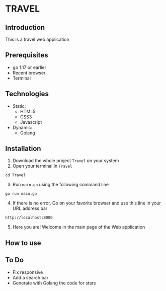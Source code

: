 # TRAVEL
<!-- Screenshot of the logo -->
## Introduction
This is a travel web application 

## Prerequisites
- go 1.17 or earlier
- Recent browser
- Terminal

## Technologies
- Static: 
    - HTML5
    - CSS3
    - Javascript
- Dynamic:
    - Golang
## Installation 
1. Download the whole project `Travel` on your system
2. Open your terminal in `Travel`
```
cd Travel
```
<!-- TODO: User need to init with go mod init? -->
3. Run `main.go` using the following command line
```
go run main.go
```
4. If there is no error. Go on your favorite browser and use this line in your URL address bar
```
http://localhost:8080
```
5. Here you are! Welcome in the main page of the Web application

## How to use
<!-- Main explanations to use the web application: Features, possibilities, etc -->

## To Do
- Fix responsive
- Add a search bar
- Generate with Golang the code for stars